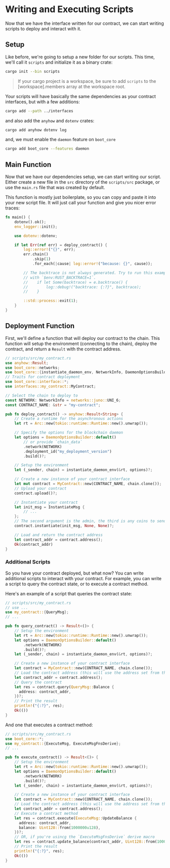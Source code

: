 # Writing and Executing Scripts

Now that we have the interface written for our contract, we can start writing scripts to deploy and interact with it.

## Setup

Like before, we're going to setup a new folder for our scripts. This time, we'll call it `scripts` and initialize it as a binary crate:

```bash
cargo init --bin scripts
```

> If your cargo project is a workspace, be sure to add `scripts` to the [workspace].members array at the workspace root.

Your scripts will have basically the same dependencies as your contract interfaces, but with a few additions:

```bash
cargo add --path ../interfaces
```

and also add the `anyhow` and `dotenv` crates:

```bash
cargo add anyhow dotenv log
```

and, we must enable the `daemon` feature on `boot_core`

```bash
cargo add boot_core --features daemon
```

## Main Function

Now that we have our dependencies setup, we can start writing our script. Either create a new file in the `src` directory of the `scripts/src` package, or use the `main.rs` file that was created by default.

This function is mostly just boilerplate, so you can copy and paste it into your new script file. It will just call your function and give you nicer error traces:

```rust
fn main() {
    dotenv().ok();
    env_logger::init();

    use dotenv::dotenv;

    if let Err(ref err) = deploy_contract() {
        log::error!("{}", err);
        err.chain()
            .skip(1)
            .for_each(|cause| log::error!("because: {}", cause));

        // The backtrace is not always generated. Try to run this example
        // with `$env:RUST_BACKTRACE=1`.
        //    if let Some(backtrace) = e.backtrace() {
        //        log::debug!("backtrace: {:?}", backtrace);
        //    }

        ::std::process::exit(1);
    }
}
```

## Deployment Function

First, we'll define a function that will deploy our contract to the chain. This function will setup the environment (connecting to the chain), deploy the contract, and return a `Result` with the contract address.

```rust
// scripts/src/my_contract.rs
use anyhow::Result;
use boot_core::networks;
use boot_core::{instantiate_daemon_env, NetworkInfo, DaemonOptionsBuilder};
// Traits for contract deployment
use boot_core::interface::*;
use interfaces::my_contract::MyContract;

// Select the chain to deploy to
const NETWORK: NetworkInfo = networks::juno::UNI_6;
const CONTRACT_NAME: &str = "my-contract";

pub fn deploy_contract() -> anyhow::Result<String> {
    // Create a runtime for the asynchronous actions
    let rt = Arc::new(tokio::runtime::Runtime::new().unwrap());

    // Specify the options for the blockchain daemon
    let options = DaemonOptionsBuilder::default()
        // or provide `chain_data`
        .network(NETWORK)
        .deployment_id("my_deployment_version")
        .build()?;

    // Setup the environment
    let (_sender, chain) = instantiate_daemon_env(&rt, options)?;

    // Create a new instance of your contract interface
    let mut contract = MyContract::new(CONTRACT_NAME, chain.clone());
    // Upload your contract
    contract.upload()?;

    // Instantiate your contract
    let init_msg = InstantiateMsg {
        // ...
    };
    // The second argument is the admin, the third is any coins to send with the init message
    contract.instantiate(init_msg, None, None)?;

    // Load and return the contract address
    let contract_addr = contract.address();
    Ok(contract_addr)
}
```

### Additional Scripts

So you have your contract deployed, but what now? You can write additional scripts to interact with your contract. For example, you can write a script to query the contract state, or to execute a contract method.

Here's an example of a script that queries the contract state:

```rust
// scripts/src/my_contract.rs
// use ...
use my_contract::{QueryMsg};
// ...

pub fn query_contract() -> Result<()> {
    // Setup the environment
    let rt = Arc::new(tokio::runtime::Runtime::new().unwrap());
    let options = DaemonOptionsBuilder::default()
        .network(NETWORK)
        .build()?;
    let (_sender, chain) = instantiate_daemon_env(&rt, options)?;

    // Create a new instance of your contract interface
    let contract = MyContract::new(CONTRACT_NAME, chain.clone());
    // Load the contract address (this will use the address set from the previous deploy script)
    let contract_addr = contract.address();
    // Query the contract
    let res = contract.query(QueryMsg::Balance {
      address: contract_addr,
    })?;
    // Print the result
    println!("{:?}", res);
    Ok(())
}
```

 And one that executes a contract method:

```rust
// scripts/src/my_contract.rs
use boot_core::*;
use my_contract::{ExecuteMsg, ExecuteMsgFnsDerive};
// ...

pub fn execute_contract() -> Result<()> {
    // Setup the environment
    let rt = Arc::new(tokio::runtime::Runtime::new().unwrap());
    let options = DaemonOptionsBuilder::default()
        .network(NETWORK)
        .build()?;
    let (_sender, chain) = instantiate_daemon_env(&rt, options)?;

    // Create a new instance of your contract interface
    let contract = MyContract::new(CONTRACT_NAME, chain.clone());
    // Load the contract address (this will use the address set from the previous deploy script)
    let contract_addr = contract.address();
    // Execute a contract method
    let res = contract.execute(ExecuteMsg::UpdateBalance {
      address: contract_addr,
      balance: Uint128::from(1000000u128),
    })?;
    // OR, if you're usincg the `ExecuteMsgFnsDerive` derive macro
    let res = contract.update_balance(contract_addr, Uint128::from(1000000u128))?;
    // Print the result
    println!("{:?}", res);
    Ok(())
}
```
